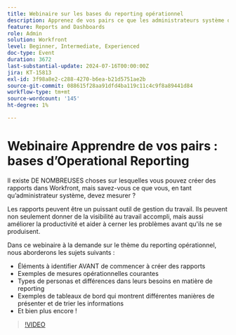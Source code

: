 ```yaml
---
title: Webinaire sur les bases du reporting opérationnel
description: Apprenez de vos pairs ce que les administrateurs système doivent mesurer dans Workfront. Découvrez les mesures clés, les besoins en matière de création de rapports et des exemples de tableaux de bord dans notre webinaire à la demande.
feature: Reports and Dashboards
role: Admin
solution: Workfront
level: Beginner, Intermediate, Experienced
doc-type: Event
duration: 3672
last-substantial-update: 2024-07-16T00:00:00Z
jira: KT-15813
exl-id: 3f98a8e2-c288-4270-b6ea-b21d5751ae2b
source-git-commit: 088615f28aa91dfd4ba119c11c4c9f8a89441d84
workflow-type: tm+mt
source-wordcount: '145'
ht-degree: 1%

---
```


# Webinaire Apprendre de vos pairs : bases d’Operational Reporting

Il existe DE NOMBREUSES choses sur lesquelles vous pouvez créer des rapports dans Workfront, mais savez-vous ce que vous, en tant qu’administrateur système, devez mesurer ?

Les rapports peuvent être un puissant outil de gestion du travail. Ils peuvent non seulement donner de la visibilité au travail accompli, mais aussi améliorer la productivité et aider à cerner les problèmes avant qu&#39;ils ne se produisent.

Dans ce webinaire à la demande sur le thème du reporting opérationnel, nous aborderons les sujets suivants :

* Éléments à identifier AVANT de commencer à créer des rapports
* Exemples de mesures opérationnelles courantes
* Types de personas et différences dans leurs besoins en matière de reporting
* Exemples de tableaux de bord qui montrent différentes manières de présenter et de trier les informations
* Et bien plus encore !

>[!VIDEO](https://video.tv.adobe.com/v/3431007/?learn=on)

